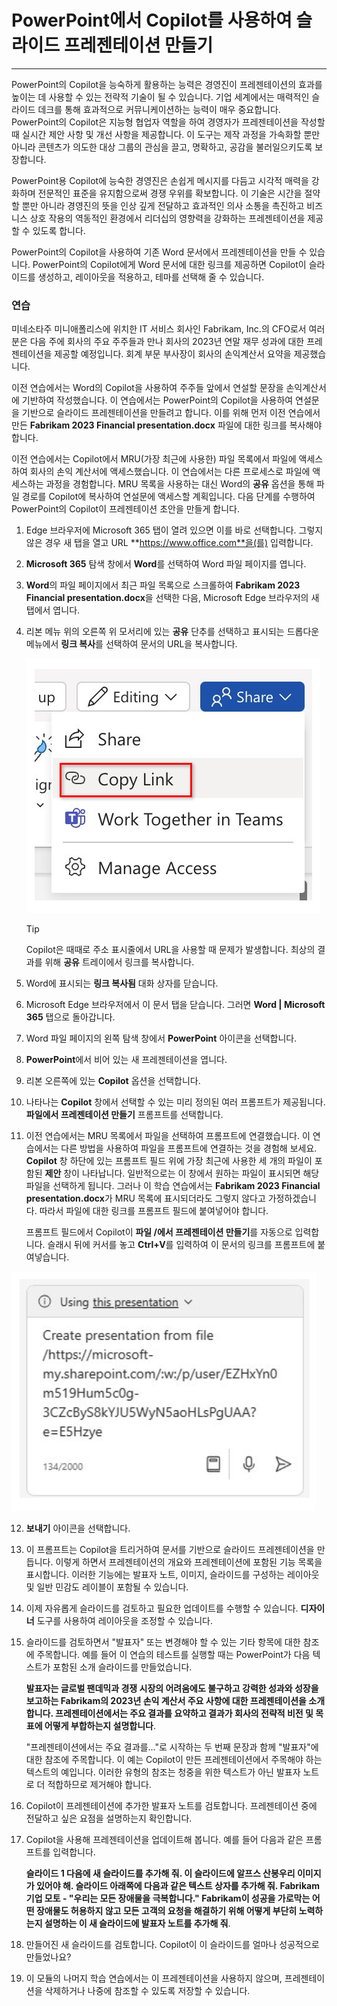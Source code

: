 
# PowerPoint에서 Copilot를 사용하여 슬라이드 프레젠테이션 만들기
---
PowerPoint의 Copilot을 능숙하게 활용하는 능력은 경영진이 프레젠테이션의 효과를 높이는 데 사용할 수 있는 전략적 기술이 될 수 있습니다. 기업 세계에서는 매력적인 슬라이드 데크를 통해 효과적으로 커뮤니케이션하는 능력이 매우 중요합니다. PowerPoint의 Copilot은 지능형 협업자 역할을 하여 경영자가 프레젠테이션을 작성할 때 실시간 제안 사항 및 개선 사항을 제공합니다. 이 도구는 제작 과정을 가속화할 뿐만 아니라 콘텐츠가 의도한 대상 그룹의 관심을 끌고, 명확하고, 공감을 불러일으키도록 보장합니다.

PowerPoint용 Copilot에 능숙한 경영진은 손쉽게 메시지를 다듬고 시각적 매력을 강화하며 전문적인 표준을 유지함으로써 경쟁 우위를 확보합니다. 이 기술은 시간을 절약할 뿐만 아니라 경영진의 뜻을 인상 깊게 전달하고 효과적인 의사 소통을 촉진하고 비즈니스 상호 작용의 역동적인 환경에서 리더십의 영향력을 강화하는 프레젠테이션을 제공할 수 있도록 합니다.

PowerPoint의 Copilot을 사용하여 기존 Word 문서에서 프레젠테이션을 만들 수 있습니다. PowerPoint의 Copilot에게 Word 문서에 대한 링크를 제공하면 Copilot이 슬라이드를 생성하고, 레이아웃을 적용하고, 테마를 선택해 줄 수 있습니다.

### 연습

미네소타주 미니애폴리스에 위치한 IT 서비스 회사인 Fabrikam, Inc.의 CFO로서 여러분은 다음 주에 회사의 주요 주주들과 만나 회사의 2023년 연말 재무 성과에 대한 프레젠테이션을 제공할 예정입니다. 회계 부문 부사장이 회사의 손익계산서 요약을 제공했습니다.

이전 연습에서는 Word의 Copilot을 사용하여 주주들 앞에서 연설할 문장을 손익계산서에 기반하여 작성했습니다. 이 연습에서는 PowerPoint의 Copilot을 사용하여 연설문을 기반으로 슬라이드 프레젠테이션을 만들려고 합니다. 이를 위해 먼저 이전 연습에서 만든 **Fabrikam 2023 Financial presentation.docx** 파일에 대한 링크를 복사해야 합니다.

이전 연습에서는 Copilot에서 MRU(가장 최근에 사용한) 파일 목록에서 파일에 액세스하여 회사의 손익 계산서에 액세스했습니다. 이 연습에서는 다른 프로세스로 파일에 액세스하는 과정을 경험합니다. MRU 목록을 사용하는 대신 Word의 **공유** 옵션을 통해 파일 경로를 Copilot에 복사하여 연설문에 액세스할 계획입니다. 다음 단계를 수행하여 PowerPoint의 Copilot이 프레젠테이션 초안을 만들게 합니다.

1.  Edge 브라우저에 Microsoft 365 탭이 열려 있으면 이를 바로 선택합니다. 그렇지 않은 경우 새 탭을 열고 URL **https://www.office.com**을(를) 입력합니다.
2.  **Microsoft 365** 탐색 창에서 **Word**를 선택하여 Word 파일 페이지를 엽니다.
3.  **Word**의 파일 페이지에서 최근 파일 목록으로 스크롤하여 **Fabrikam 2023 Financial presentation.docx**을 선택한 다음, Microsoft Edge 브라우저의 새 탭에서 엽니다.
4.  리본 메뉴 위의 오른쪽 위 모서리에 있는 **공유** 단추를 선택하고 표시되는 드롭다운 메뉴에서 **링크 복사**를 선택하여 문서의 URL을 복사합니다.
    
    ![강조 표시된 공유 메뉴와 링크 복사 옵션을 보여주는 스크린샷.](../media/share-menu-with-copy-link-9fd1c60a.png)
    
    
     > [!TIP]
     > Copilot은 때때로 주소 표시줄에서 URL을 사용할 때 문제가 발생합니다. 최상의 결과를 위해 **공유** 트레이에서 링크를 복사합니다.

5.  Word에 표시되는 **링크 복사됨** 대화 상자를 닫습니다.
6.  Microsoft Edge 브라우저에서 이 문서 탭을 닫습니다. 그러면 **Word \| Microsoft 365** 탭으로 돌아갑니다.
7.  Word 파일 페이지의 왼쪽 탐색 창에서 **PowerPoint** 아이콘을 선택합니다.
8.  **PowerPoint**에서 비어 있는 새 프레젠테이션을 엽니다.
9.  리본 오른쪽에 있는 **Copilot** 옵션을 선택합니다.
10. 나타나는 **Copilot** 창에서 선택할 수 있는 미리 정의된 여러 프롬프트가 제공됩니다. **파일에서 프레젠테이션 만들기** 프롬프트를 선택합니다.
11. 이전 연습에서는 MRU 목록에서 파일을 선택하여 프롬프트에 연결했습니다. 이 연습에서는 다른 방법을 사용하여 파일을 프롬프트에 연결하는 것을 경험해 보세요. **Copilot** 창 하단에 있는 프롬프트 필드 위에 가장 최근에 사용한 세 개의 파일이 포함된 **제안** 창이 나타납니다. 일반적으로는 이 창에서 원하는 파일이 표시되면 해당 파일을 선택하게 됩니다. 그러나 이 학습 연습에서는 **Fabrikam 2023 Financial presentation.docx**가 MRU 목록에 표시되더라도 그렇지 않다고 가정하겠습니다. 따라서 파일에 대한 링크를 프롬프트 필드에 붙여넣어야 합니다.
    
    프롬프트 필드에서 Copilot이 **파일 /에서 프레젠테이션 만들기**를 자동으로 입력합니다. 슬래시 뒤에 커서를 놓고 **Ctrl+V**를 입력하여 이 문서의 링크를 프롬프트에 붙여넣습니다.
    
 ![파일 프롬프트에서 프레젠테이션 만들기와 파일 링크가 있는 PowerPoint의 Copilot 프롬프트 필드를 보여주는 스크린샷.](../media/copilot-ppt-prompt-with-file-link-690f74ed.png)
    
12. **보내기** 아이콘을 선택합니다.
13. 이 프롬프트는 Copilot을 트리거하여 문서를 기반으로 슬라이드 프레젠테이션을 만듭니다. 이렇게 하면서 프레젠테이션의 개요와 프레젠테이션에 포함된 기능 목록을 표시합니다. 이러한 기능에는 발표자 노트, 이미지, 슬라이드를 구성하는 레이아웃 및 일반 민감도 레이블이 포함될 수 있습니다.
14. 이제 자유롭게 슬라이드를 검토하고 필요한 업데이트를 수행할 수 있습니다. **디자이너** 도구를 사용하여 레이아웃을 조정할 수 있습니다.
15. 슬라이드를 검토하면서 "발표자" 또는 변경해야 할 수 있는 기타 항목에 대한 참조에 주목합니다. 예를 들어 이 연습의 테스트를 실행할 때는 PowerPoint가 다음 텍스트가 포함된 소개 슬라이드를 만들었습니다.
    
    **발표자는 글로벌 팬데믹과 경쟁 시장의 어려움에도 불구하고 강력한 성과와 성장을 보고하는 Fabrikam의 2023년 손익 계산서 주요 사항에 대한 프레젠테이션을 소개합니다. 프레젠테이션에서는 주요 결과를 요약하고 결과가 회사의 전략적 비전 및 목표에 어떻게 부합하는지 설명합니다**.
    
    "프레젠테이션에서는 주요 결과를..."로 시작하는 두 번째 문장과 함께 "발표자"에 대한 참조에 주목합니다. 이 예는 Copilot이 만든 프레젠테이션에서 주목해야 하는 텍스트의 예입니다. 이러한 유형의 참조는 청중을 위한 텍스트가 아닌 발표자 노트로 더 적합하므로 제거해야 합니다.
16. Copilot이 프레젠테이션에 추가한 발표자 노트를 검토합니다. 프레젠테이션 중에 전달하고 싶은 요점을 설명하는지 확인합니다.
17. Copilot을 사용해 프레젠테이션을 업데이트해 봅니다. 예를 들어 다음과 같은 프롬프트를 입력합니다.
    
    **슬라이드 1 다음에 새 슬라이드를 추가해 줘. 이 슬라이드에 알프스 산봉우리 이미지가 있어야 해. 슬라이드 아래쪽에 다음과 같은 텍스트 상자를 추가해 줘. Fabrikam 기업 모토 - "우리는 모든 장애물을 극복합니다." Fabrikam이 성공을 가로막는 어떤 장애물도 허용하지 않고 모든 고객의 요청을 해결하기 위해 어떻게 부단히 노력하는지 설명하는 이 새 슬라이드에 발표자 노트를 추가해 줘**.
18. 만들어진 새 슬라이드를 검토합니다. Copilot이 이 슬라이드를 얼마나 성공적으로 만들었나요?
19. 이 모듈의 나머지 학습 연습에서는 이 프레젠테이션을 사용하지 않으며, 프레젠테이션을 삭제하거나 나중에 참조할 수 있도록 저장할 수 있습니다.
